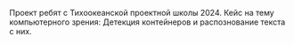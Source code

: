 Проект ребят с Тихоокеанской проектной школы 2024.
Кейс на тему компьютерного зрения: Детекция контейнеров и распознование текста с них.
